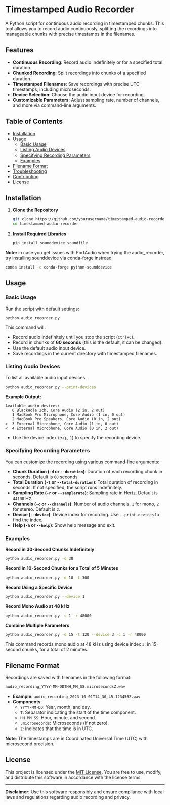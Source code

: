 
# Timestamped Audio Recorder

A Python script for continuous audio recording in timestamped chunks. This tool allows you to record audio continuously, splitting the recordings into manageable chunks with precise timestamps in the filenames.

## Features

- **Continuous Recording**: Record audio indefinitely or for a specified total duration.
- **Chunked Recording**: Split recordings into chunks of a specified duration.
- **Timestamped Filenames**: Save recordings with precise UTC timestamps, including microseconds.
- **Device Selection**: Choose the audio input device for recording.
- **Customizable Parameters**: Adjust sampling rate, number of channels, and more via command-line arguments.

## Table of Contents

- [Installation](#installation)
- [Usage](#usage)
  - [Basic Usage](#basic-usage)
  - [Listing Audio Devices](#listing-audio-devices)
  - [Specifying Recording Parameters](#specifying-recording-parameters)
  - [Examples](#examples)
- [Filename Format](#filename-format)
- [Troubleshooting](#troubleshooting)
- [Contributing](#contributing)
- [License](#license)

## Installation

1. **Clone the Repository**

   ```bash
   git clone https://github.com/yourusername/timestamped-audio-recorder.git
   cd timestamped-audio-recorder
   ```

2. **Install Required Libraries**


   ```bash
   pip install sounddevice soundfile
   ```

**Note:** in case you get issues with PortAudio when trying the audio_recorder, try installing sounddevice via conda-forge instread

```bash
conda install -c conda-forge python-sounddevice
```

## Usage

### Basic Usage

Run the script with default settings:

```bash
python audio_recorder.py
```

This command will:

- Record audio indefinitely until you stop the script (`Ctrl+C`).
- Record in chunks of **60 seconds** (this is the default, it can be changed).
- Use the default audio input device.
- Save recordings in the current directory with timestamped filenames.

### Listing Audio Devices

To list all available audio input devices:

```bash
python audio_recorder.py --print-devices
```

**Example Output:**

```
Available audio devices:
   0 BlackHole 2ch, Core Audio (2 in, 2 out)
   1 MacBook Pro Microphone, Core Audio (1 in, 0 out)
   2 MacBook Pro Speakers, Core Audio (0 in, 2 out)
>  3 External Microphone, Core Audio (1 in, 0 out)
<  4 External Microphone, Core Audio (0 in, 2 out)
```

- Use the device index (e.g., `1`) to specify the recording device.

### Specifying Recording Parameters

You can customize the recording using various command-line arguments:

- **Chunk Duration (`-d` or `--duration`)**: Duration of each recording chunk in seconds. Default is `60` seconds.
- **Total Duration (`-t` or `--total-duration`)**: Total duration of recording in seconds. If not specified, the script runs indefinitely.
- **Sampling Rate (`-r` or `--samplerate`)**: Sampling rate in Hertz. Default is `44100` Hz.
- **Channels (`-c` or `--channels`)**: Number of audio channels. `1` for mono, `2` for stereo. Default is `2`.
- **Device (`--device`)**: Device index for recording. Use `--print-devices` to find the index.
- **Help (`-h` or `--help`)**: Show help message and exit.

### Examples

**Record in 30-Second Chunks Indefinitely**

```bash
python audio_recorder.py -d 30
```

**Record in 10-Second Chunks for a Total of 5 Minutes**

```bash
python audio_recorder.py -d 10 -t 300
```

**Record Using a Specific Device**

```bash
python audio_recorder.py --device 1
```

**Record Mono Audio at 48 kHz**

```bash
python audio_recorder.py -c 1 -r 48000
```

**Combine Multiple Parameters**

```bash
python audio_recorder.py -d 15 -t 120 --device 3 -c 1 -r 48000
```

This command records mono audio at 48 kHz using device index `3`, in 15-second chunks, for a total of 2 minutes.

## Filename Format

Recordings are saved with filenames in the following format:

```
audio_recording_YYYY-MM-DDTHH_MM_SS.microsecondsZ.wav
```

- **Example**: `audio_recording_2023-10-01T14_30_45.123456Z.wav`
- **Components**:
  - `YYYY-MM-DD`: Year, month, and day.
  - `T`: Separator indicating the start of the time component.
  - `HH_MM_SS`: Hour, minute, and second.
  - `.microseconds`: Microseconds (if not zero).
  - `Z`: Indicates that the time is in UTC.

**Note**: The timestamps are in Coordinated Universal Time (UTC) with microsecond precision.



## License

This project is licensed under the [MIT License](LICENSE). You are free to use, modify, and distribute this software in accordance with the license terms.

---

**Disclaimer**: Use this software responsibly and ensure compliance with local laws and regulations regarding audio recording and privacy.
